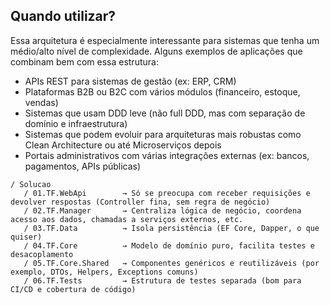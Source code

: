 ## Quando utilizar?
Essa arquitetura é especialmente interessante para sistemas que tenha um médio/alto nível de complexidade. Alguns exemplos de aplicações que combinam bem com essa estrutura:
- APIs REST para sistemas de gestão (ex: ERP, CRM)
- Plataformas B2B ou B2C com vários módulos (financeiro, estoque, vendas)
- Sistemas que usam DDD leve (não full DDD, mas com separação de domínio e infraestrutura)
- Sistemas que podem evoluir para arquiteturas mais robustas como Clean Architecture ou até Microserviços depois
- Portais administrativos com várias integrações externas (ex: bancos, pagamentos, APIs públicas)



```plaintext
/ Solucao
   / 01.TF.WebApi        → Só se preocupa com receber requisições e devolver respostas (Controller fina, sem regra de negócio)
   / 02.TF.Manager       → Centraliza lógica de negócio, coordena acesso aos dados, chamadas a serviços externos, etc.
   / 03.TF.Data          → Isola persistência (EF Core, Dapper, o que quiser)
   / 04.TF.Core          → Modelo de domínio puro, facilita testes e desacoplamento
   / 05.TF.Core.Shared   → Componentes genéricos e reutilizáveis (por exemplo, DTOs, Helpers, Exceptions comuns)
   / 06.TF.Tests         → Estrutura de testes separada (bom para CI/CD e cobertura de código)
```
